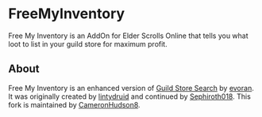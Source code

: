 # FreeMyInventory
Free My Inventory is an AddOn for Elder Scrolls Online that tells you what loot to list in your guild store for maximum profit.

## About
Free My Inventory is an enhanced version of [Guild Store Search](http://www.esoui.com/downloads/info200-GuildStoreSearch.html) by [evoran](http://www.esoui.com/forums/member.php?action=getinfo&userid=4876).
 It was originally created by [lintydruid](http://www.esoui.com/forums/member.php?action=getinfo&userid=478) and continued by [Sephiroth018](http://www.esoui.com/forums/member.php?action=getinfo&userid=6833).
 This fork is maintained by [CameronHudson8](https://github.com/CameronHudson8).